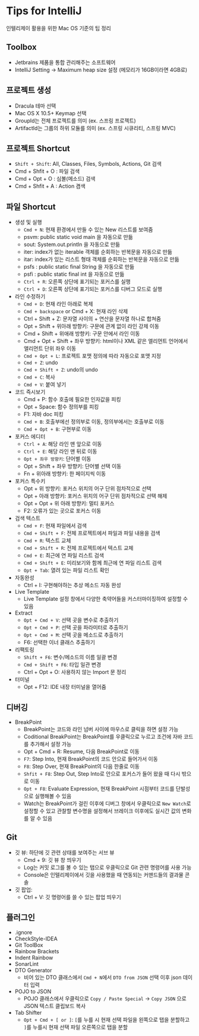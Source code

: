 # Tips for IntelliJ
인텔리제이 활용을 위한 Mac OS 기준의 팁 정리

## Toolbox
- Jetbrains 제품을 통합 관리해주는 소프트웨어
- IntelliJ Setting -> Maximum heap size 설정 (메모리가 16GB이라면 4GB로)

## 프로젝트 생성
- Dracula 테마 선택
- Mac OS X 10.5+ Keymap 선택
- GroupId는 전체 프로젝트를 의미 (ex. 스프링 프로젝트)
- ArtifactId는 그룹의 하위 모듈를 의미 (ex. 스프링 시큐리티, 스프링 MVC)

## 프로젝트 Shortcut
- `Shift + Shift`: All, Classes, Files, Symbols, Actions, Git 검색
- Cmd + Shfit + O : 파일 검색
- Cmd + Opt + O : 심볼(메소드) 검색
- Cmd + Shfit + A : Action 겸색

## 파일 Shortcut
- 생성 및 실행
  - `Cmd + N`: 현재 환경에서 만들 수 있는 New 리스트를 보여줌
  - psvm: public static void main 을 자동으로 만듦
  - sout: System.out.println 을 자동으로 만듦
  - iter: index가 없는 iterable 객체를 순회하는 반복문을 자동으로 만듦
  - itar: index가 있는 리스트 형태 객체를 순회하는 반복문을 자동으로 만듦
  - psfs : public static final String 을 자동으로 만듦
  - psfi : public static final int 을 자동으로 만듦
  - `Ctrl + R`: 오른쪽 상단에 표기되는 포커스를 실행
  - `Ctrl + D`: 오른쪽 상단에 표기되는 포커스를 디버그 모드로 실행
- 라인 수정하기
  - `Cmd + D`: 현재 라인 아래로 복제
  - `Cmd + backspace` or Cmd + X: 현재 라인 삭제
  - Ctrl + Shift + Z: 문자열 사이의 + 연산을 문자열 하나로 합쳐줌
  - Opt + Shift + 위아래 방향키: 구문에 관계 없이 라인 강제 이동
  - Cmd + Shift + 위애래 방향키: 구문 안에서 라인 이동
  - Cmd + Opt + Shift + 좌우 방향키: html이나 XML 같은 엘리먼트 언어에서 앨리먼트 단위 좌우 이동
  - `Cmd + Opt + L`: 프로젝트 포맷 정의에 따라 자동으로 포맷 지정
  - `Cmd + Z`: undo
  - `Cmd + Shift + Z`: undo의 undo
  - `Cmd + C`: 복사
  - `Cmd + V`: 붙여 넣기
- 코드 즉시보기
  - Cmd + P: 함수 호출에 필요한 인자값을 피킹
  - Opt + Space: 함수 정의부를 피킹
  - F1: 자바 doc 피킹
  - `Cmd + B`: 호출부에선 정의부로 이동, 정의부에서는 호출부로 이동
  - `Cmd + Opt + B`: 구현부로 이동
- 포커스 에디터
  - `Ctrl + A`: 해당 라인 맨 앞으로 이동
  - `Ctrl + E`: 해당 라인 맨 뒤로 이동
  - `Opt + 좌우 방향키`: 단어별 이동
  - Opt + Shift + 좌우 방향키: 단어별 선택 이동
  - Fn + 위아래 방향키: 한 페이지씩 이동
- 포커스 특수키
  - Opt + 위 방향키: 포커스 위치의 어구 단위 점차적으로 선택
  - Opt + 아래 방향키: 포커스 위치의 어구 단위 점차적으로 선택 해제
  - Opt + Opt + 위 아래 방향키: 멀티 포커스
  - F2: 오류가 있는 곳으로 포커스 이동
- 검색 텍스트
  - `Cmd + F`: 현재 파일에서 검색
  - `Cmd + Shift + F`: 전체 프로젝트에서 파일과 파일 내용을 검색
  - `Cmd + R`: 텍스트 교체
  - `Cmd + Shift + R`: 전체 프로젝트에서 텍스트 교체
  - `Cmd + E`: 최근에 연 파일 리스트 검색
  - `Cmd + Shift + E`: 미리보기와 함께 최근에 연 파일 리스트 검색
  - `Opt + Tab`: 열려 있는 파일 리스트 확인
- 자동완성
  - Ctrl + I: 구현해야하는 추상 메소드 자동 완성
- Live Template
  - Live Template 설정 창에서 다양한 축약어들을 커스터마이징하여 설정할 수 있음
- Extract
  - `Opt + Cmd + V`: 선택 곳을 변수로 추출하기
  - `Opt + Cmd + P`: 선택 곳을 파라미터로 추출하기
  - `Opt + Cmd + M`: 선택 곳을 메소드로 추출하기
  - F6: 선택한 이너 클래스 추출하기
- 리팩토링
  - `Shift + F6`: 변수/메소드의 이름 일괄 변경
  - `Cmd + Shift + F6`: 타입 일관 변경
  - Ctrl + Opt + O: 사용하지 않는 Import 문 정리
- 터미널
  - Opt + F12: IDE 내장 터미널을 열어줌
  
## 디버깅
- BreakPoint
  - BreakPoint는 코드와 라인 넘버 사이에 마우스로 클릭을 하면 설정 가능
  - Coditional BreakPoint는 BreakPoint를 우클릭으로 누르고 조건에 자바 코드를 추가해서 설정 가능
  - Opt + Cmd + R: Resume, 다음 BreakPoint로 이동
  - `F7`: Step Into, 현재 BreakPoint의 코드 안으로 들어가서 이동
  - `F8`: Step Over, 현재 BreakPoint의 다음 한줄로 이동
  - `Shfit + F8`: Step Out, Step Into로 안으로 포커스가 들어 왔을 때 다시 밖으로 이동
  - `Opt + F8`: Evaluate Expression, 현재 BreakPoint 시점부터 코드를 단발성으로 실행해볼 수 있음
  - Watch는 BreakPoint가 걸린 이후에 디버그 창에서 우클릭으로 `New Watch`로 설정할 수 있고 관찰할 변수명을 설정해서 브레이크 이후에도 실시간 값의 변화를 알 수 있음 

## Git
- 깃 뷰: 하단에 깃 관련 상태를 보여주는 서브 뷰
  - Cmd + 9: 깃 뷰 창 띄우기
  - Log는 커밋 로그를 볼 수 있는 탭으로 우클릭으로 Git 관련 명령어를 사용 가능 
  - Console은 인텔리제이에서 깃을 사용했을 때 연동되는 커맨드들의 결과물 콘솔
- 깃 팝업:
  - Ctrl + V: 깃 명령어를 쓸 수 있는 팝업 띄우기
  
## 플러그인
- .ignore
- CheckStyle-IDEA
- Git ToolBox
- Rainbow Brackets
- Indent Rainbow
- SonarLint
- DTO Generator
  - 비어 있는 DTO 클래스에서 `Cmd + N`에서 `DTO from JSON` 선택 이후 json 데이터 입력 
- POJO to JSON
  - POJO 클래스에서 우클릭으로 `Copy / Paste Special` -> `Copy JSON` 으로 JSON 텍스트 클립보드 복사
- Tab Shifter
  - `Opt + Cmd + [ or ]`: `[`를 누를 시 현재 선택 파일을 왼쪽으로 탭을 분할하고 `]`를 누를시 현재 선택 파일 오른쪽으로 탭을 분할
